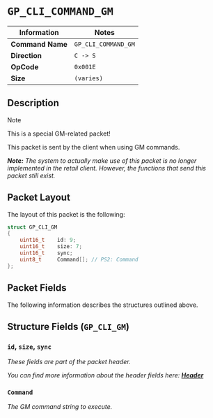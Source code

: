 # `GP_CLI_COMMAND_GM`

| Information               | Notes |
|---                        |---    |
| **Command Name**          | `GP_CLI_COMMAND_GM` |
| **Direction**             | `C -> S` |
| **OpCode**                | `0x001E` |
| **Size**                  | `(varies)` |

## Description

> [!NOTE]
> This is a special GM-related packet!

This packet is sent by the client when using GM commands.

_**Note:** The system to actually make use of this packet is no longer implemented in the retail client. However, the functions that send this packet still exist._

## Packet Layout

The layout of this packet is the following:

```cpp
struct GP_CLI_GM
{
    uint16_t    id: 9;
    uint16_t    size: 7;
    uint16_t    sync;
    uint8_t     Command[]; // PS2: Command
};
```

## Packet Fields

The following information describes the structures outlined above.

## Structure Fields (`GP_CLI_GM`)

### `id`, `size`, `sync`

_These fields are part of the packet header._

_You can find more information about the header fields here: [**Header**](/world/HEADER.md)_

### `Command`

_The GM command string to execute._
